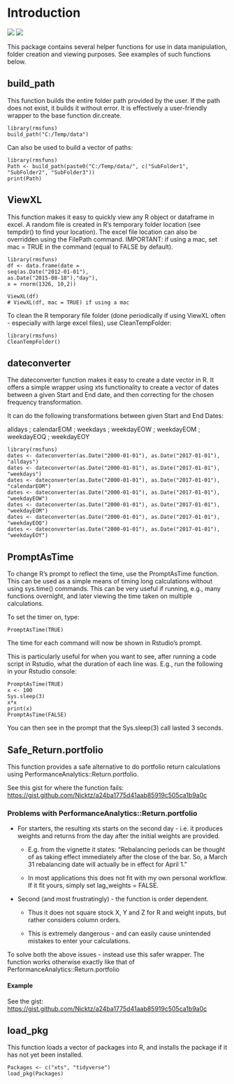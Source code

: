Introduction
============

![](https://cranlogs.r-pkg.org/badges/rmsfuns?color=brightgreen)
![](https://cranlogs.r-pkg.org/badges/grand-total/rmsfuns?color=brightgreen)

This package contains several helper functions for use in data
manipulation, folder creation and viewing purposes. See examples of such
functions below.

build\_path
-----------

This function builds the entire folder path provided by the user. If the
path does not exist, it builds it without error. It is effectively a
user-friendly wrapper to the base function dir.create.

    library(rmsfuns)
    build_path("C:/Temp/data")

Can also be used to build a vector of paths:

    library(rmsfuns)
    Path <- build_path(paste0("C:/Temp/data/", c("SubFolder1", "SubFolder2", "SubFolder3"))
    print(Path)

ViewXL
------

This function makes it easy to quickly view any R object or dataframe in
excel. A random file is created in R’s temporary folder location (see
tempdir() to find your location). The excel file location can also be
overridden using the FilePath command. IMPORTANT: if using a mac, set
mac = TRUE in the command (equal to FALSE by default).

    library(rmsfuns)
    df <- data.frame(date = 
    seq(as.Date("2012-01-01"),
    as.Date("2015-08-18"),"day"), 
    x = rnorm(1326, 10,2))

    ViewXL(df)
    # ViewXL(df, mac = TRUE) if using a mac

To clean the R temporary file folder (done periodically if using ViewXL
often - especially with large excel files), use CleanTempFolder:

    library(rmsfuns)
    CleanTempFolder()

dateconverter
-------------

The dateconverter function makes it easy to create a date vector in R.
It offers a simple wrapper using xts functionality to create a vector of
dates between a given Start and End date, and then correcting for the
chosen frequency transformation.

It can do the following transformations between given Start and End
Dates:

alldays ; calendarEOM ; weekdays ; weekdayEOW ; weekdayEOM ; weekdayEOQ
; weekdayEOY

    library(rmsfuns)
    dates <- dateconverter(as.Date("2000-01-01"), as.Date("2017-01-01"), "alldays") 
    dates <- dateconverter(as.Date("2000-01-01"), as.Date("2017-01-01"), "weekdays") 
    dates <- dateconverter(as.Date("2000-01-01"), as.Date("2017-01-01"), "calendarEOM")
    dates <- dateconverter(as.Date("2000-01-01"), as.Date("2017-01-01"), "weekdayEOW")
    dates <- dateconverter(as.Date("2000-01-01"), as.Date("2017-01-01"), "weekdayEOM")
    dates <- dateconverter(as.Date("2000-01-01"), as.Date("2017-01-01"), "weekdayEOQ")
    dates <- dateconverter(as.Date("2000-01-01"), as.Date("2017-01-01"), "weekdayEOY")

PromptAsTime
------------

To change R’s prompt to reflect the time, use the PromptAsTime function.
This can be used as a simple means of timing long calculations without
using sys.time() commands. This can be very useful if running, e.g.,
many functions overnight, and later viewing the time taken on multiple
calculations.

To set the timer on, type:

    PromptAsTime(TRUE)

The time for each command will now be shown in Rstudio’s prompt.

This is particularly useful for when you want to see, after running a
code script in Rstudio, what the duration of each line was. E.g., run
the following in your Rstudio console:

    PromptAsTime(TRUE)
    x <- 100
    Sys.sleep(3) 
    x*x
    print(x)
    PromptAsTime(FALSE)

You can then see in the prompt that the Sys.sleep(3) call lasted 3
seconds.

Safe\_Return.portfolio
----------------------

This function provides a safe alternative to do portfolio return
calculations using PerformanceAnalytics::Return.portfolio.

See this gist for where the function fails:
<a href="https://gist.github.com/Nicktz/a24ba1775d41aab85919c505ca1b9a0c" class="uri">https://gist.github.com/Nicktz/a24ba1775d41aab85919c505ca1b9a0c</a>

### Problems with PerformanceAnalytics::Return.portfolio

-   For starters, the resulting xts starts on the second day - i.e. it
    produces weights and returns from the day after the initial weights
    are provided.

    -   E.g. from the vignette it states: “Rebalancing periods can be
        thought of as taking effect immediately after the close of the
        bar. So, a March 31 rebalancing date will actually be in effect
        for April 1.”

    -   In most applications this does not fit with my own personal
        workflow. If it fit yours, simply set lag\_weights = FALSE.

-   Second (and most frustratingly) - the function is order dependent.

    -   Thus it does not square stock X, Y and Z for R and weight
        inputs, but rather considers column orders.

    -   This is extremely dangerous - and can easily cause unintended
        mistakes to enter your calculations.

To solve both the above issues - instead use this safer wrapper. The
function works otherwise exactly like that of
PerformanceAnalytics::Return.portfolio

#### Example

See the gist:
<a href="https://gist.github.com/Nicktz/a24ba1775d41aab85919c505ca1b9a0c" class="uri">https://gist.github.com/Nicktz/a24ba1775d41aab85919c505ca1b9a0c</a>

load\_pkg
---------

This function loads a vector of packages into R, and installs the
package if it has not yet been installed.

    Packages <- c("xts", "tidyverse")
    load_pkg(Packages)

